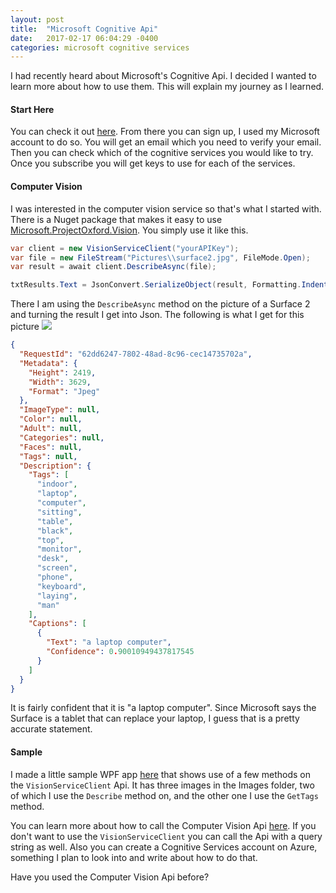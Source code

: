 ```yaml
---
layout: post
title:  "Microsoft Cognitive Api"
date:   2017-02-17 06:04:29 -0400
categories: microsoft cognitive services
---
```

I had recently heard about Microsoft's Cognitive Api. I decided I wanted to learn more about how to use them. This will explain my journey as I learned.

#### Start Here
You can check it out [here](https://www.microsoft.com/cognitive-services/en-us/). From there you can sign up, I used my Microsoft account to do so. You will get an email which you need to verify your email. Then you can check which of the cognitive services you would like to try. Once you subscribe you will get keys to use for each of the services.

#### Computer Vision
I was interested in the computer vision service so that's what I started with. There is a Nuget package that makes it easy to use [Microsoft.ProjectOxford.Vision](https://www.nuget.org/packages/Microsoft.ProjectOxford.Vision/). You simply use it like this.

```csharp
var client = new VisionServiceClient("yourAPIKey");
var file = new FileStream("Pictures\\surface2.jpg", FileMode.Open);
var result = await client.DescribeAsync(file);

txtResults.Text = JsonConvert.SerializeObject(result, Formatting.Indented);

```
There I am using the `DescribeAsync` method on the picture of a Surface 2 and turning the result I get into Json. The following is what I get for this picture 
![](https://www.jweiler.com/content/images/2017/02/surface2.JPG)
```json
{
  "RequestId": "62dd6247-7802-48ad-8c96-cec14735702a",
  "Metadata": {
    "Height": 2419,
    "Width": 3629,
    "Format": "Jpeg"
  },
  "ImageType": null,
  "Color": null,
  "Adult": null,
  "Categories": null,
  "Faces": null,
  "Tags": null,
  "Description": {
    "Tags": [
      "indoor",
      "laptop",
      "computer",
      "sitting",
      "table",
      "black",
      "top",
      "monitor",
      "desk",
      "screen",
      "phone",
      "keyboard",
      "laying",
      "man"
    ],
    "Captions": [
      {
        "Text": "a laptop computer",
        "Confidence": 0.90010949437817545
      }
    ]
  }
}
```
It is fairly confident that it is "a laptop computer". Since Microsoft says the Surface is a tablet that can replace your laptop, I guess that is a pretty accurate statement.

#### Sample
I made a little sample WPF app [here](https://github.com/jsweiler/ComputerVision) that shows use of a few methods on the `VisionServiceClient` Api. It has three images in the Images folder, two of which I use the `Describe` method on, and the other one I use the `GetTags` method.

You can learn more about how to call the Computer Vision Api [here](https://www.microsoft.com/cognitive-services/en-us/Computer-Vision-API/documentation/vision-api-how-to-topics/HowToCallVisionAPI). If you don't want to use the `VisionServiceClient` you can call the Api with a query string as well. Also you can create a Cognitive Services account on Azure, something I plan to look into and write about how to do that.

Have you used the Computer Vision Api before?